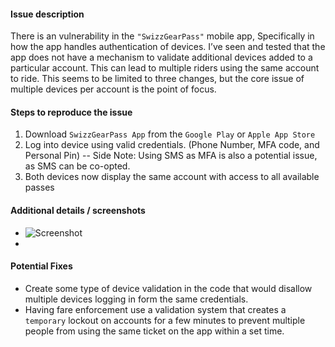#### Issue description
There is an vulnerability in the `"SwizzGearPass"` mobile app, Specifically in how the app handles authentication of devices. I’ve seen and tested that the app does not have a mechanism to validate additional devices added to a particular account. This can lead to multiple riders using the same account to ride. This seems to be limited to three changes, but the core issue of multiple devices per account is the point of focus. 

#### Steps to reproduce the issue

1. Download `SwizzGearPass App` from the `Google Play` or `Apple App Store` 
2. Log into device using valid credentials. (Phone Number, MFA code, and Personal Pin) -- Side Note: Using SMS as MFA is also a potential issue, as SMS can be co-opted.
3. Both devices now display the same account with access to all available passes

#### Additional details / screenshots

- ![Screenshot]()
-


#### Potential Fixes

- Create some type of device validation in the code that would disallow multiple devices logging in form the same credentials. 
- Having fare enforcement use a validation system that creates a `temporary` lockout on accounts for a few minutes to prevent multiple people from using the same ticket on the app within a set time. 

